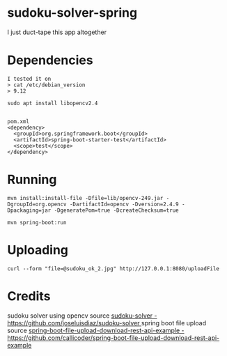 # sudoku-solver-spring
I just duct-tape this app altogether

# Dependencies
```
I tested it on 
> cat /etc/debian_version
> 9.12

sudo apt install libopencv2.4


pom.xml
<dependency>
  <groupId>org.springframework.boot</groupId>
  <artifactId>spring-boot-starter-test</artifactId>
  <scope>test</scope>
</dependency>
```

# Running
```
mvn install:install-file -Dfile=lib/opencv-249.jar -DgroupId=org.opencv -DartifactId=opencv -Dversion=2.4.9 -Dpackaging=jar -DgeneratePom=true -DcreateChecksum=true

mvn spring-boot:run

```

# Uploading
```
curl --form "file=@sudoku_ok_2.jpg" http://127.0.0.1:8080/uploadFile
```

# Credits
sudoku solver using opencv source [sudoku-solver - https://github.com/joseluisdiaz/sudoku-solver ](https://github.com/joseluisdiaz/sudoku-solver)
spring boot file upload source [spring-boot-file-upload-download-rest-api-example - https://github.com/callicoder/spring-boot-file-upload-download-rest-api-example ](https://github.com/callicoder/spring-boot-file-upload-download-rest-api-example)
